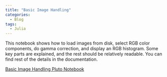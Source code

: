 ```yaml
---
title: "Basic Image Handling"
categories:
  - Blog
tags:
  - Julia
---
```


This notebook shows how to load images from disk, select RGB color components, do gamma correction, and display an RGB histogram. Some key parts are explained, and the rest should be relatively readable. You can find rest of the details in the documentation.

[Basic Image Handling Pluto Notebook](/assets/exported-html-pages/basic-image-handling.html)
